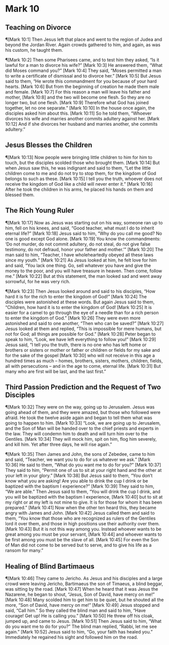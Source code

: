 # Mark 10

## Teaching on Divorce
¶[Mark 10:1] Then Jesus left that place and went to the region of Judea and beyond the Jordan River. Again crowds gathered to him, and again, as was his custom, he taught them.

¶[Mark 10:2] Then some Pharisees came, and to test him they asked, “Is it lawful for a man to divorce his wife?”
[Mark 10:3] He answered them, “What did Moses command you?”
[Mark 10:4] They said, “Moses permitted a man to write a certificate of dismissal and to divorce her.”
[Mark 10:5] But Jesus said to them, “He wrote this commandment for you because of your hard hearts.
[Mark 10:6] But from the beginning of creation he made them male and female.
[Mark 10:7] For this reason a man will leave his father and mother,
[Mark 10:8] and the two will become one flesh. So they are no longer two, but one flesh.
[Mark 10:9] Therefore what God has joined together, let no one separate.”
[Mark 10:10] In the house once again, the disciples asked him about this.
[Mark 10:11] So he told them, “Whoever divorces his wife and marries another commits adultery against her.
[Mark 10:12] And if she divorces her husband and marries another, she commits adultery.”

## Jesus Blesses the Children
¶[Mark 10:13] Now people were bringing little children to him for him to touch, but the disciples scolded those who brought them.
[Mark 10:14] But when Jesus saw this, he was indignant and said to them, “Let the little children come to me and do not try to stop them, for the kingdom of God belongs to such as these.
[Mark 10:15] I tell you the truth, whoever does not receive the kingdom of God like a child will never enter it.”
[Mark 10:16] After he took the children in his arms, he placed his hands on them and blessed them.

## The Rich Young Ruler
¶[Mark 10:17] Now as Jesus was starting out on his way, someone ran up to him, fell on his knees, and said, “Good teacher, what must I do to inherit eternal life?”
[Mark 10:18] Jesus said to him, “Why do you call me good? No one is good except God alone.
[Mark 10:19] You know the commandments: ‘Do not murder, do not commit adultery, do not steal, do not give false testimony, do not defraud, honor your father and mother.’”
[Mark 10:20] The man said to him, “Teacher, I have wholeheartedly obeyed all these laws since my youth.”
[Mark 10:21] As Jesus looked at him, he felt love for him and said, “You lack one thing. Go, sell whatever you have and give the money to the poor, and you will have treasure in heaven. Then come, follow me.”
[Mark 10:22] But at this statement, the man looked sad and went away sorrowful, for he was very rich.

¶[Mark 10:23] Then Jesus looked around and said to his disciples, “How hard it is for the rich to enter the kingdom of God!”
[Mark 10:24] The disciples were astonished at these words. But again Jesus said to them, “Children, how hard it is to enter the kingdom of God!
[Mark 10:25] It is easier for a camel to go through the eye of a needle than for a rich person to enter the kingdom of God.”
[Mark 10:26] They were even more astonished and said to one another, “Then who can be saved?”
[Mark 10:27] Jesus looked at them and replied, “This is impossible for mere humans, but not for God; all things are possible for God.”
[Mark 10:28] Peter began to speak to him, “Look, we have left everything to follow you!”
[Mark 10:29] Jesus said, “I tell you the truth, there is no one who has left home or brothers or sisters or mother or father or children or fields for my sake and for the sake of the gospel
[Mark 10:30] who will not receive in this age a hundred times as much – homes, brothers, sisters, mothers, children, fields, all with persecutions – and in the age to come, eternal life.
[Mark 10:31] But many who are first will be last, and the last first.”

## Third Passion Prediction and the Request of Two Disciples
¶[Mark 10:32] They were on the way, going up to Jerusalem. Jesus was going ahead of them, and they were amazed, but those who followed were afraid. He took the twelve aside again and began to tell them what was going to happen to him.
[Mark 10:33] “Look, we are going up to Jerusalem, and the Son of Man will be handed over to the chief priests and experts in the law. They will condemn him to death and will turn him over to the Gentiles.
[Mark 10:34] They will mock him, spit on him, flog him severely, and kill him. Yet after three days, he will rise again.”

¶[Mark 10:35] Then James and John, the sons of Zebedee, came to him and said, “Teacher, we want you to do for us whatever we ask.”
[Mark 10:36] He said to them, “What do you want me to do for you?”
[Mark 10:37] They said to him, “Permit one of us to sit at your right hand and the other at your left in your glory.”
[Mark 10:38] But Jesus said to them, “You don’t know what you are asking! Are you able to drink the cup I drink or be baptized with the baptism I experience?”
[Mark 10:39] They said to him, “We are able.” Then Jesus said to them, “You will drink the cup I drink, and you will be baptized with the baptism I experience,
[Mark 10:40] but to sit at my right or at my left is not mine to give. It is for those for whom it has been prepared.”
[Mark 10:41] Now when the other ten heard this, they became angry with James and John.
[Mark 10:42] Jesus called them and said to them, “You know that those who are recognized as rulers of the Gentiles lord it over them, and those in high positions use their authority over them.
[Mark 10:43] But it is not this way among you. Instead whoever wants to be great among you must be your servant,
[Mark 10:44] and whoever wants to be first among you must be the slave of all.
[Mark 10:45] For even the Son of Man did not come to be served but to serve, and to give his life as a ransom for many.”

## Healing of Blind Bartimaeus
¶[Mark 10:46] They came to Jericho. As Jesus and his disciples and a large crowd were leaving Jericho, Bartimaeus the son of Timaeus, a blind beggar, was sitting by the road.
[Mark 10:47] When he heard that it was Jesus the Nazarene, he began to shout, “Jesus, Son of David, have mercy on me!”
[Mark 10:48] Many scolded him to get him to be quiet, but he shouted all the more, “Son of David, have mercy on me!”
[Mark 10:49] Jesus stopped and said, “Call him.” So they called the blind man and said to him, “Have courage! Get up! He is calling you.”
[Mark 10:50] He threw off his cloak, jumped up, and came to Jesus.
[Mark 10:51] Then Jesus said to him, “What do you want me to do for you?” The blind man replied, “Rabbi, let me see again.”
[Mark 10:52] Jesus said to him, “Go, your faith has healed you.” Immediately he regained his sight and followed him on the road.
